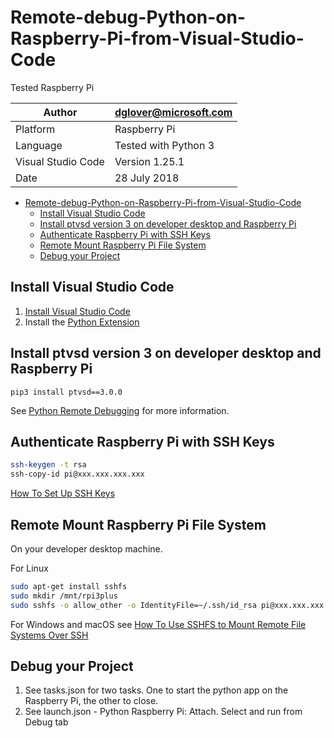 # Remote-debug-Python-on-Raspberry-Pi-from-Visual-Studio-Code

Tested Raspberry Pi

|Author|dglover@microsoft.com|
|-----|-----|
|Platform|Raspberry Pi|
|Language| Tested with Python 3|
|Visual Studio Code| Version 1.25.1|
|Date| 28 July 2018|



<!-- TOC -->

- [Remote-debug-Python-on-Raspberry-Pi-from-Visual-Studio-Code](#remote-debug-python-on-raspberry-pi-from-visual-studio-code)
    - [Install Visual Studio Code](#install-visual-studio-code)
    - [Install ptvsd version 3 on developer desktop and Raspberry Pi](#install-ptvsd-version-3-on-developer-desktop-and-raspberry-pi)
    - [Authenticate Raspberry Pi with SSH Keys](#authenticate-raspberry-pi-with-ssh-keys)
    - [Remote Mount Raspberry Pi File System](#remote-mount-raspberry-pi-file-system)
    - [Debug your Project](#debug-your-project)

<!-- /TOC -->

## Install Visual Studio Code

1. [Install Visual Studio Code](https://code.visualstudio.com/)
2. Install the [Python Extension](https://marketplace.visualstudio.com/items?itemName=ms-python.python)

## Install ptvsd version 3 on developer desktop and Raspberry Pi

```
pip3 install ptvsd==3.0.0
```

See [Python Remote Debugging](https://code.visualstudio.com/docs/python/debugging#_remote-debugging) for more information.


## Authenticate Raspberry Pi with SSH Keys 

```bash
ssh-keygen -t rsa
ssh-copy-id pi@xxx.xxx.xxx.xxx
```

[How To Set Up SSH Keys](https://www.digitalocean.com/community/tutorials/how-to-set-up-ssh-keys--2)

## Remote Mount Raspberry Pi File System 

On your developer desktop machine.

For Linux

```bash
sudo apt-get install sshfs
sudo mkdir /mnt/rpi3plus
sudo sshfs -o allow_other -o IdentityFile=~/.ssh/id_rsa pi@xxx.xxx.xxx.xxx:/home/pi /mnt/rpi3plus
```

For Windows and macOS see [How To Use SSHFS to Mount Remote File Systems Over SSH](https://www.digitalocean.com/community/tutorials/how-to-use-sshfs-to-mount-remote-file-systems-over-ssh)

## Debug your Project

1. See tasks.json for two tasks. One to start the python app on the Raspberry Pi, the other to close.
2. See launch.json - Python Raspberry Pi: Attach. Select and run from Debug tab